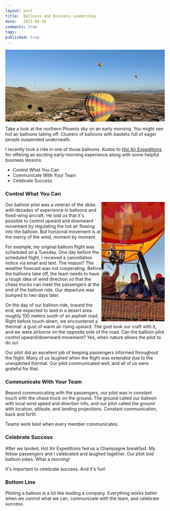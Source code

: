 ```yaml
---
layout: post
title:  Balloons and Business Leadership
date:   2022-04-28
comments: true
tags: 
published: true
---
```


<img src="/images/skyline_hot_air_balloons.jpg" align="center" width="600" padding="10" alt="Phoenix skyline with hot air balloons." title="Phoenix skyline with hot air balloons." />

Take a look at the northern Phoenix sky on an early morning. You might see hot air balloons taking off. Clusters of balloons with baskets full of eager people suspended underneath.

I recently took a ride in one of those balloons. Kudos to [Hot Air Expeditions](https://hotairexpeditions.com) for offering an exciting early-morning experience along with some helpful business lessons.

<!--more-->

* Control What You Can
* Communicate With Your Team
* Celebrate Success


### Control What You Can

<img src="/images/balloon_ray_hightower.jpg" align="right" width="200" padding="20" alt="Balloon ride, northern Phoenix, Ray Hightower" title="Balloon ride, northern Phoenix, Ray Hightower" />

Our balloon pilot was a veteran of the skies with decades of experience in balloons and fixed-wing aircraft. He told us that it's possible to control upward and downward movement by regulating the hot air flowing into the balloon. But horizonal movement is at the mercy of the wind, moment by moment.

For example, my original balloon flight was scheduled on a Tuesday. One day before the scheduled flight, I received a cancellation notice via email and text. The reason? The weather forecast was not cooperating. Before the balloons take off, the team needs to have a rough idea of wind direction so that the chase trucks can meet the passengers at the end of the balloon ride. Our departure was bumped to two days later.

On the day of our balloon ride, toward the end, we expected to land in a desert area roughly 100 meters south of an asphalt road. Right before touch-down, we encountered a thermal: a gust of warm air rising upward. The gust took our craft with it, and we were airborne on the opposite side of the road. Can the balloon pilot control upward/downward movement? Yes, when nature allows the pilot to do so!

Our pilot did an excellent job of keeping passengers informed throughout the flight. Many of us laughed when the flight was extended due to the unexpected thermal. Our pilot communicated well, and all of us were grateful for that.

### Communicate With Your Team

Beyond communicating with the passengers, our pilot was in constant touch with the chase truck on the ground. The ground called our balloon with local wind speed and direction info, and our pilot called the ground with location, altitude, and landing projections. Constant communication, back and forth. 

Teams work best when every member communicates.

### Celebrate Success

After we landed, Hot Air Expeditions fed us a Champagne breakfast. My fellow passengers and I celebrated and laughed together. Our pilot told balloon jokes. What a morning!

It's important to celebrate success. And it's fun!

### Bottom Line

Piloting a balloon is a lot like leading a company. Everything works better when we control what we can, communicate with the team, and celebrate success.

